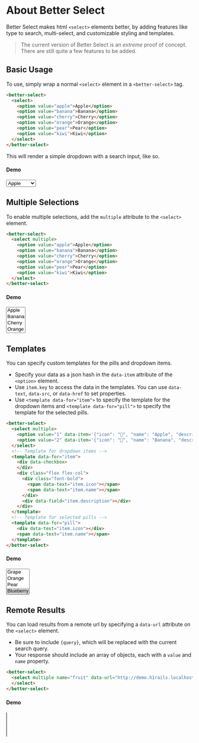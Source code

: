 # About Better Select

Better Select makes html `<select>` elements better, by adding features like type to search, multi-select, and customizable styling and templates.

> The current version of Better Select is an *extreme* proof of concept. There are still quite a few features to be added.


## Basic Usage

To use, simply wrap a normal `<select>` element in a `<better-select>` tag.

```html 
<better-select>
  <select>
    <option value="apple">Apple</option>
    <option value="banana">Banana</option>
    <option value="cherry">Cherry</option>
    <option value="orange">Orange</option>
    <option value="pear">Pear</option>
    <option value="kiwi">Kiwi</option>
  </select>
</better-select>
```

This will render a simple dropdown with a search input, like so.

#### Demo

<better-select>
  <select name="fruit">
    <option value="apple">Apple</option>
    <option value="banana">Banana</option>
    <option value="cherry">Cherry</option>
    <option value="orange">Orange</option>
    <option value="pear">Pear</option>
    <option value="kiwi">Kiwi</option>
    <option value="mango">Mango</option>
    <option value="apple2">Apple 2</option>
    <option value="banana2">Banana 2</option>
    <option value="cherry2">Cherry 2</option>
    <option value="orange2">Orange 2</option>
    <option value="pear2">Pear 2</option>
    <option value="kiwi2">Kiwi 2</option>
    <option value="mango2">Mango 2</option>
    <option value="apple3">Apple 3</option>
    <option value="banana3">Banana 3</option>
    <option value="cherry3">Cherry 3</option>
    <option value="orange3">Orange 3</option>
    <option value="pear3">Pear 3</option>
    <option value="kiwi3">Kiwi 3</option> 
    <option value="mango3">Mango 3</option>
    <option value="apple4">Apple 4</option>
    <option value="banana4">Banana 4</option>
    <option value="cherry4">Cherry 4</option>
    <option value="orange4">Orange 4</option>
    <option value="pear4">Pear 4</option>
    <option value="kiwi4">Kiwi 4</option>
    <option value="mango4">Mango 4</option>
    <option value="apple5">Apple 5</option>
    <option value="banana5">Banana 5</option>
    <option value="cherry5">Cherry 5</option>
    <option value="orange5">Orange 5</option>
    <option value="pear5">Pear 5</option>
    <option value="kiwi5">Kiwi 5</option> 
    <option value="mango5">Mango 5</option>
    <option value="apple6">Apple 6</option>
    <option value="banana6">Banana 6</option>
    <option value="cherry6">Cherry 6</option>
    <option value="orange6">Orange 6</option>
    <option value="pear6">Pear 6</option>
    <option value="kiwi6">Kiwi 6</option> 
    <option value="mango6">Mango 6</option> 
  </select>
</better-select>

<br/>

## Multiple Selections

To enable multiple selections, add the `multiple` attribute to the `<select>` element.

```html
<better-select>
  <select multiple>
    <option value="apple">Apple</option>
    <option value="banana">Banana</option>
    <option value="cherry">Cherry</option>
    <option value="orange">Orange</option>
    <option value="pear">Pear</option>
    <option value="kiwi">Kiwi</option>
  </select>
</better-select>
```

#### Demo

<better-select>
  <select multiple name="fruit">
    <option value="apple">Apple</option>
    <option value="banana">Banana</option>
    <option value="cherry">Cherry</option>
    <option value="orange">Orange</option>
    <option value="pear">Pear</option>
    <option value="kiwi">Kiwi</option>
  </select>
</better-select>

## Templates 

You can specify custom templates for the pills and dropdown items.

- Specify your data as a json hash in the `data-item` attribute of the `<option>` element.
- Use `item.key` to access the data in the templates. You can use `data-text`, `data-src`, or `data-href` to set properties.
- Use `<template data-for="item">` to specify the template for the dropdown items and `<template data-for="pill">` to specify the template for the selected pills.

```html
<better-select>
  <select multiple>
    <option value="1" data-item='{"icon": "🍎", "name": "Apple", "description": "Fresh red apple", "color": "#ffebee"}'>Apple</option>
    <option value="2" data-item='{"icon": "🍌", "name": "Banana", "description": "Ripe yellow banana", "color": "#fff3e0"}'>Banana</option>
  </select>
  <!-- Template for dropdown items -->
  <template data-for="item">
    <div data-checkbox>
    </div>
    <div class="flex flex-col">
      <div class="font-bold">
        <span data-text="item.icon"></span>
        <span data-text="item.name"></span>
      </div>
      <div data-field="item.description"></div>
    </div>
  </template>
  <!-- Template for selected pills -->
  <template data-for="pill">
    <div data-text="item.icon"></div>
    <span data-text="item.name"></span>
  </template>
</better-select>
```


#### Demo

<div v-pre>
  <better-select>
    <select multiple name="fruit" >
      <option value="1" data-item='{"icon": "🍎", "name": "Apple", "description": "Fresh red apple", "color": "#ffebee"}'>Apple</option>
      <option value="2" data-item='{"icon": "🍌", "name": "Banana", "description": "Ripe yellow banana", "color": "#fff3e0"}'>Banana</option>
      <option value="3" data-item='{"icon": "🍒", "name": "Cherry", "description": "Sweet dark cherries", "color": "#fce4ec"}'>Cherry</option>
      <option value="4" data-item='{"icon": "🍇", "name": "Grape", "description": "Purple wine grapes", "color": "#f3e5f5"}'>Grape</option>
      <option value="5" data-item='{"icon": "🍊", "name": "Orange", "description": "Juicy citrus", "color": "#fff3e0"}'>Orange</option>
      <option value="6" data-item='{"icon": "🍐", "name": "Pear", "description": "Sweet and juicy", "color": "#f1f8e9"}'>Pear</option>
      <option selected value="7" data-item='{"icon": "🫐", "name": "Blueberry", "description": "Wild blueberries", "color": "#e8eaf6"}'>Blueberry</option>
      <option value="8" data-item='{"icon": "🥝", "name": "Kiwi", "description": "Fresh and tangy", "color": "#f9fbe7"}'>Kiwi</option>
    </select>
    <!-- Template for dropdown items -->
    <template data-for="item">
      <div data-checkbox></div>
      <div class="flex flex-col">
        <div class="font-bold">
          <span class="pr-1" data-text="item.icon"></span>
          <span data-text="item.name"></span>
        </div>
        <div class="text-sm text-gray-400" data-text="item.description"></div>
      </div>
    </template>
    <!-- Template for selected pills -->
    <template data-for="pill">
      <div data-text="item.icon"></div>
      <span data-text="item.name"></span>
    </template>
  </better-select>
</div>


## Remote Results 

You can load results from a remote url by specifying a `data-url` attribute on the `<select>` element.

- Be sure to include `{query}`, which will be replaced with the current search query.
- Your response should include an array of objects, each with a `value` and `name` property.

```html
<better-select>
  <select multiple name="fruit" data-url="http://demo.h1rails.localhost/search?query={query}">
  </select>
</better-select>
```

#### Demo

<div v-pre>
  <better-select>
    <select multiple name="fruit" data-url="http://demo.h1rails.localhost/search?query={query}">
    </select>
  </better-select>
</div>


<br/>
<br/>
<br/>
<br/>
<br/>
<br/>
<br/>
<br/>
<br/>
<br/>
<br/>
<br/>
<br/>
<br/>

<script v-pre>

</script>


<style>

</style>